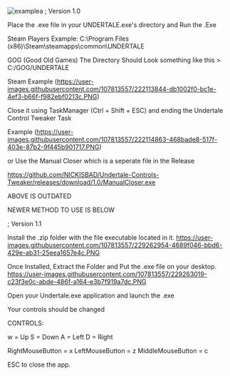 ![examplea](https://user-images.githubusercontent.com/107813557/229263077-05b89270-a22b-413e-b3e9-928a484c7074.PNG)
; Version 1.0

Place the .exe file in your UNDERTALE.exe's directory and Run the .Exe

Steam Players Example: C:\Program Files (x86)\Steam\steamapps\common\UNDERTALE


GOG (Good Old Games) The Directory Should Look something like this > C:/GOG/UNDERTALE

Steam Example
(https://user-images.githubusercontent.com/107813557/222113844-db1002f0-bc1e-4ef3-b66f-f982ebf0213c.PNG)

Close it using TaskManager (Ctrl + Shift + ESC)
and ending the Undertale Control Tweaker Task

Example
(https://user-images.githubusercontent.com/107813557/222114863-468bade8-517f-403e-87b2-9f445b901717.PNG)

or Use the Manual Closer which is a seperate file in the Release

https://github.com/NICKISBAD/Undertale-Controls-Tweaker/releases/download/1.0/ManualCloser.exe

ABOVE IS OUTDATED

NEWER METHOD TO USE IS BELOW

; Version 1.1

Install the .zip folder with the file executable located in it.
https://user-images.githubusercontent.com/107813557/229262954-4689f046-bbd6-429e-ab31-25eea1657e4c.PNG

Once Installed, Extract the Folder and Put the .exe file on your desktop.
https://user-images.githubusercontent.com/107813557/229263019-c23f3e0c-abde-486f-a164-e3b7f919a7dc.PNG


Open your Undertale.exe application and launch the .exe

Your controls should be changed

CONTROLS:

w = Up
S = Down
A = Left
D = Right

RightMouseButton = x
LeftMouseButton = z
MiddleMouseButton = c

ESC to close the app.
